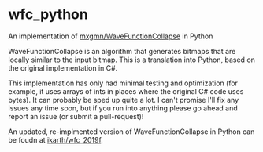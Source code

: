 # wfc_python
An implementation of [mxgmn/WaveFunctionCollapse](https://github.com/mxgmn/WaveFunctionCollapse) in Python

WaveFunctionCollapse is an algorithm that generates bitmaps that are locally similar to the input bitmap. This is a translation into Python, based on the original implementation in C#.

This implementation has only had minimal testing and optimization (for example, it uses arrays of ints in places where the original C# code uses bytes). It can probably be sped up quite a lot. I can't promise I'll fix any issues any time soon, but if you run into anything please go ahead and report an issue (or submit a pull-request)!

An updated, re-implmented version of WaveFunctionCollapse in Python can be foudn at [ikarth/wfc_2019f](https://github.com/ikarth/wfc_2019f).

